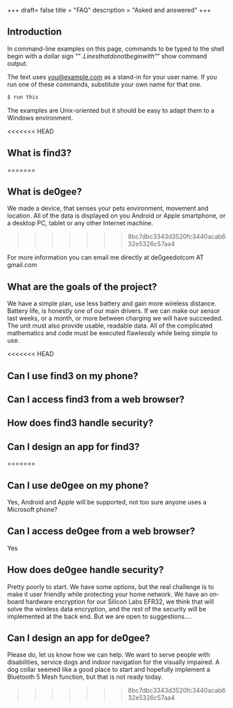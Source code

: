 +++
draft= false
title = "FAQ"
description = "Asked and answered"
+++

## Introduction 

In command-line examples on this page, commands to be typed to the shell begin with a dollar sign “$”. Lines that do not begin with “$” show command output.

The text uses you@example.com as a stand-in for your user name. If you run one of these commands, substitute your own name for that one.

```bash
$ run this
```

The examples are Unix-oriented but it should be easy to adapt them to a Windows environment.


<<<<<<< HEAD
## What is find3?
=======
## What is de0gee?
We made a device, that senses your pets environment, movement and location. All of the data is displayed on you Android or Apple smartphone, or a desktop PC, tablet or any other Internet machine.
>>>>>>> 8bc7dbc3343d3520fc3440acab632e5326c57aa4

For more information you can email me directly at de0geedotcom AT gmail.com



## What are the goals of the project?
We have a simple plan, use less battery and gain more wireless distance. Battery life, is honestly one of our main drivers. If we can make our sensor last weeks, or a month, or more between charging we will have succeeded. The unit must also provide usable, readable data. All of the complicated mathematics and code must be executed flawlessly while being simple to use.


<<<<<<< HEAD
## Can I use find3 on my phone?



## Can I access find3 from a web browser?


## How does find3 handle security?


## Can I design an app for find3?
=======
## Can I use de0gee on my phone?
Yes, Android and Apple will be supported, not too sure anyone uses a Microsoft phone?


## Can I access de0gee from a web browser?
Yes


## How does de0gee handle security?
Pretty poorly to start. We have some options, but the real challenge is to make it user friendly while protecting your home network. We have an on-board hardware encryption for our Silicon Labs EFR32, we think that will solve the wireless data encryption, and the rest of the security will be implemented at the back end. But we are open to suggestions....


## Can I design an app for de0gee?
Please do, let us know how we can help. We want to serve people with disabilities, service dogs and indoor navigation for the visually impaired. A dog collar seemed like a good place to start and hopefully implement a Bluetooth 5 Mesh function, but that is not ready today.
>>>>>>> 8bc7dbc3343d3520fc3440acab632e5326c57aa4

